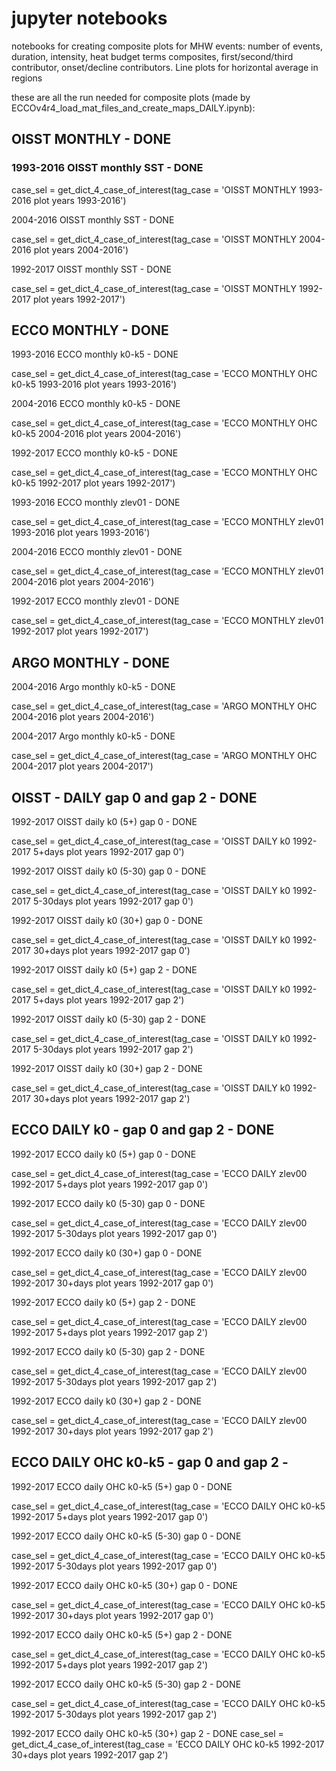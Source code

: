 # jupyter notebooks 
notebooks for creating composite plots for MHW events: number of events, duration, intensity, heat budget terms composites, first/second/third contributor, onset/decline contributors. Line plots for horizontal average in regions


these are all the run needed for composite plots (made by ECCOv4r4_load_mat_files_and_create_maps_DAILY.ipynb):

## OISST MONTHLY - DONE

### 1993-2016 OISST monthly SST - DONE

case_sel = get_dict_4_case_of_interest(tag_case = 'OISST MONTHLY 1993-2016 plot years 1993-2016')

2004-2016 OISST monthly SST - DONE

case_sel = get_dict_4_case_of_interest(tag_case = 'OISST MONTHLY 2004-2016 plot years 2004-2016')

1992-2017 OISST monthly SST - DONE

case_sel = get_dict_4_case_of_interest(tag_case = 'OISST MONTHLY 1992-2017 plot years 1992-2017')


## ECCO MONTHLY - DONE

1993-2016 ECCO monthly k0-k5 - DONE

case_sel = get_dict_4_case_of_interest(tag_case = 'ECCO MONTHLY OHC k0-k5 1993-2016 plot years 1993-2016')


2004-2016 ECCO monthly k0-k5 - DONE

case_sel = get_dict_4_case_of_interest(tag_case = 'ECCO MONTHLY OHC k0-k5 2004-2016 plot years 2004-2016')


1992-2017 ECCO monthly k0-k5 - DONE

case_sel = get_dict_4_case_of_interest(tag_case = 'ECCO MONTHLY OHC k0-k5 1992-2017 plot years 1992-2017')


1993-2016 ECCO monthly zlev01 - DONE

case_sel = get_dict_4_case_of_interest(tag_case = 'ECCO MONTHLY zlev01 1993-2016 plot years 1993-2016')


2004-2016 ECCO monthly zlev01 - DONE

case_sel = get_dict_4_case_of_interest(tag_case = 'ECCO MONTHLY zlev01 2004-2016 plot years 2004-2016')


1992-2017 ECCO monthly zlev01 - DONE

case_sel = get_dict_4_case_of_interest(tag_case = 'ECCO MONTHLY zlev01 1992-2017 plot years 1992-2017')


## ARGO MONTHLY - DONE

2004-2016 Argo monthly k0-k5 - DONE

case_sel = get_dict_4_case_of_interest(tag_case = 'ARGO MONTHLY OHC 2004-2016 plot years 2004-2016')


2004-2017 Argo monthly k0-k5 - DONE

case_sel = get_dict_4_case_of_interest(tag_case = 'ARGO MONTHLY OHC 2004-2017 plot years 2004-2017')


## OISST - DAILY gap 0 and gap 2 - DONE

1992-2017 OISST daily k0 (5+) gap 0 - DONE 

case_sel = get_dict_4_case_of_interest(tag_case = 'OISST DAILY k0 1992-2017 5+days plot years 1992-2017 gap 0')


1992-2017 OISST daily k0 (5-30) gap 0 - DONE 

case_sel = get_dict_4_case_of_interest(tag_case = 'OISST DAILY k0 1992-2017 5-30days plot years 1992-2017 gap 0')


1992-2017 OISST daily k0 (30+) gap 0 - DONE 

case_sel = get_dict_4_case_of_interest(tag_case = 'OISST DAILY k0 1992-2017 30+days plot years 1992-2017 gap 0')


1992-2017 OISST daily k0 (5+) gap 2 -  DONE

case_sel = get_dict_4_case_of_interest(tag_case = 'OISST DAILY k0 1992-2017 5+days plot years 1992-2017 gap 2')


1992-2017 OISST daily k0 (5-30) gap 2 -  DONE

case_sel = get_dict_4_case_of_interest(tag_case = 'OISST DAILY k0 1992-2017 5-30days plot years 1992-2017 gap 2')


1992-2017 OISST daily k0 (30+) gap 2 -  DONE

case_sel = get_dict_4_case_of_interest(tag_case = 'OISST DAILY k0 1992-2017 30+days plot years 1992-2017 gap 2')


## ECCO DAILY k0 - gap 0 and gap 2 - DONE

1992-2017 ECCO daily k0 (5+) gap 0 -  DONE

case_sel = get_dict_4_case_of_interest(tag_case = 'ECCO DAILY zlev00 1992-2017 5+days plot years 1992-2017 gap 0')


1992-2017 ECCO daily k0 (5-30) gap 0 -  DONE

case_sel = get_dict_4_case_of_interest(tag_case = 'ECCO DAILY zlev00 1992-2017 5-30days plot years 1992-2017 gap 0')


1992-2017 ECCO daily k0 (30+) gap 0 -  DONE

case_sel = get_dict_4_case_of_interest(tag_case = 'ECCO DAILY zlev00 1992-2017 30+days plot years 1992-2017 gap 0')


1992-2017 ECCO daily k0 (5+) gap 2 -  DONE

case_sel = get_dict_4_case_of_interest(tag_case = 'ECCO DAILY zlev00 1992-2017 5+days plot years 1992-2017 gap 2')


1992-2017 ECCO daily k0 (5-30) gap 2 -  DONE

case_sel = get_dict_4_case_of_interest(tag_case = 'ECCO DAILY zlev00 1992-2017 5-30days plot years 1992-2017 gap 2')


1992-2017 ECCO daily k0 (30+) gap 2 -  DONE

case_sel = get_dict_4_case_of_interest(tag_case = 'ECCO DAILY zlev00 1992-2017 30+days plot years 1992-2017 gap 2')


## ECCO DAILY OHC k0-k5 - gap 0 and gap 2 - 

1992-2017 ECCO daily OHC k0-k5 (5+) gap 0 -  DONE

case_sel = get_dict_4_case_of_interest(tag_case = 'ECCO DAILY OHC k0-k5 1992-2017 5+days plot years 1992-2017 gap 0')


1992-2017 ECCO daily OHC k0-k5 (5-30) gap 0 -  DONE

case_sel = get_dict_4_case_of_interest(tag_case = 'ECCO DAILY OHC k0-k5 1992-2017 5-30days plot years 1992-2017 gap 0')


1992-2017 ECCO daily OHC k0-k5 (30+) gap 0 -  DONE

case_sel = get_dict_4_case_of_interest(tag_case = 'ECCO DAILY OHC k0-k5 1992-2017 30+days plot years 1992-2017 gap 0')


1992-2017 ECCO daily OHC k0-k5 (5+) gap 2 -  DONE

case_sel = get_dict_4_case_of_interest(tag_case = 'ECCO DAILY OHC k0-k5 1992-2017 5+days plot years 1992-2017 gap 2')

 
1992-2017 ECCO daily OHC k0-k5 (5-30) gap 2 - DONE 
 
case_sel = get_dict_4_case_of_interest(tag_case = 'ECCO DAILY OHC k0-k5 1992-2017 5-30days plot years 1992-2017 gap 2')
 
 1992-2017 ECCO daily OHC k0-k5 (30+) gap 2 -  DONE
 case_sel = get_dict_4_case_of_interest(tag_case = 'ECCO DAILY OHC k0-k5 1992-2017 30+days plot years 1992-2017 gap 2')

